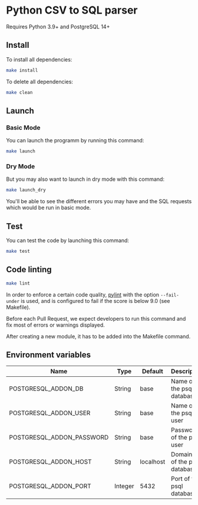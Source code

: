 # Python CSV to SQL parser

Requires Python 3.9+ and PostgreSQL 14+

## Install

To install all dependencies:

```bash
make install
```

To delete all dependencies:

```bash
make clean
```

## Launch

### Basic Mode

You can launch the programm by running this command:

```bash
make launch
```

### Dry Mode

But you may also want to launch in dry mode with this command:

```bash
make launch_dry
```

You'll be able to see the different errors you may have and the SQL requests which would be run in basic mode.

## Test

You can test the code by launching this command:

```bash
make test
```

## Code linting

```bash
make lint
```

In order to enforce a certain code quality, [pylint](https://pypi.org/project/pylint/) with the option `--fail-under` is used, and is configured to fail if the score is below 9.0 (see Makefile).

Before each Pull Request, we expect developers to run this command and fix most of errors or warnings displayed.

After creating a new module, it has to be added into the Makefile command.

## Environment variables

| Name                          | Type    | Default                                      | Description                                                                                      |
| ----------------------------- | ------- | -------------------------------------------- | ------------------------------------------------------------------------------------------------ |
| POSTGRESQL_ADDON_DB           | String  | base                                         | Name of the psql database                                                                   |
| POSTGRESQL_ADDON_USER         | String  | base                                         | Name of the psql user                                                                       |
| POSTGRESQL_ADDON_PASSWORD     | String  | base                                         | Password of the psql user                                                                       |
| POSTGRESQL_ADDON_HOST         | String  | localhost                                    | Domain/Ip of the psql database                                                                   |
| POSTGRESQL_ADDON_PORT         | Integer | 5432                                         | Port of the psql database                                                                   |
